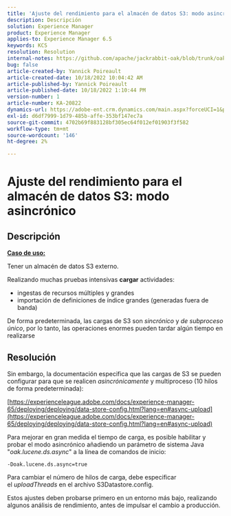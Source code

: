 ```yaml
---
title: 'Ajuste del rendimiento para el almacén de datos S3: modo asincrónico'
description: Descripción
solution: Experience Manager
product: Experience Manager
applies-to: Experience Manager 6.5
keywords: KCS
resolution: Resolution
internal-notes: https://github.com/apache/jackrabbit-oak/blob/trunk/oak-blob-plugins/src/main/java/org/apache/jackrabbit/oak/plugins/blob/AbstractSharedCachingDataStore.java#L250
bug: false
article-created-by: Yannick Poireault
article-created-date: 10/18/2022 10:04:42 AM
article-published-by: Yannick Poireault
article-published-date: 10/18/2022 1:10:44 PM
version-number: 1
article-number: KA-20822
dynamics-url: https://adobe-ent.crm.dynamics.com/main.aspx?forceUCI=1&pagetype=entityrecord&etn=knowledgearticle&id=9de13f48-cc4e-ed11-bba1-000d3a31576b
exl-id: d6df7999-1d79-485b-affe-353bf147ec7a
source-git-commit: 4702b69f883128bf305ec64f012ef01903f3f582
workflow-type: tm+mt
source-wordcount: '146'
ht-degree: 2%

---
```


# Ajuste del rendimiento para el almacén de datos S3: modo asincrónico

## Descripción


<u><b>Caso de uso:</b></u>

Tener un almacén de datos S3 externo.

Realizando muchas pruebas intensivas <b>cargar</b> actividades:

- ingestas de recursos múltiples y grandes
- importación de definiciones de índice grandes (generadas fuera de banda)




De forma predeterminada, las cargas de S3 son *sincrónico* y *de subproceso único*, por lo tanto, las operaciones enormes pueden tardar algún tiempo en realizarse


## Resolución


Sin embargo, la documentación especifica que las cargas de S3 se pueden configurar para que se realicen *asincrónicamente* y multiproceso (10 hilos de forma predeterminada):

[https://experienceleague.adobe.com/docs/experience-manager-65/deploying/deploying/data-store-config.html?lang=en#async-upload](https://experienceleague.adobe.com/docs/experience-manager-65/deploying/deploying/data-store-config.html?lang=en#async-upload)



Para mejorar en gran medida el tiempo de carga, es posible habilitar y probar el modo asincrónico añadiendo un parámetro de sistema Java &quot;*oak.lucene.ds.async*&quot; a la línea de comandos de inicio:


```
-Doak.lucene.ds.async=true
```


Para cambiar el número de hilos de carga, debe especificar el *uploadThreads* en el archivo S3Datastore.config.



Estos ajustes deben probarse primero en un entorno más bajo, realizando algunos análisis de rendimiento, antes de impulsar el cambio a producción.
